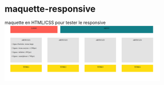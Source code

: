 # maquette-responsive
maquette en HTML/CSS pour tester le responsive
![responsive](/maquette-responsive.png)
